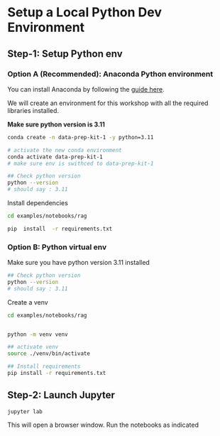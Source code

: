 # Setup a Local Python Dev Environment

## Step-1: Setup Python env

### Option A (Recommended): Anaconda Python environment

You can install Anaconda by following the [guide here](https://www.anaconda.com/download/).


We will create an environment for this workshop with all the required libraries installed.

**Make sure python version is 3.11**

```bash
conda create -n data-prep-kit-1 -y python=3.11

# activate the new conda environment
conda activate data-prep-kit-1
# make sure env is swithced to data-prep-kit-1

## Check python version
python --version
# should say : 3.11
```

Install dependencies

```bash
cd examples/notebooks/rag

pip  install  -r requirements.txt
```

### Option B: Python virtual env

Make sure you have python version 3.11 installed

```bash
## Check python version
python --version
# should say : 3.11
```

Create a venv

```bash
cd examples/notebooks/rag


python -m venv venv

## activate venv
source ./venv/bin/activate

## Install requirements
pip install -r requirements.txt
```

## Step-2: Launch Jupyter

`jupyter lab`

This will open a browser window.  Run the notebooks as indicated